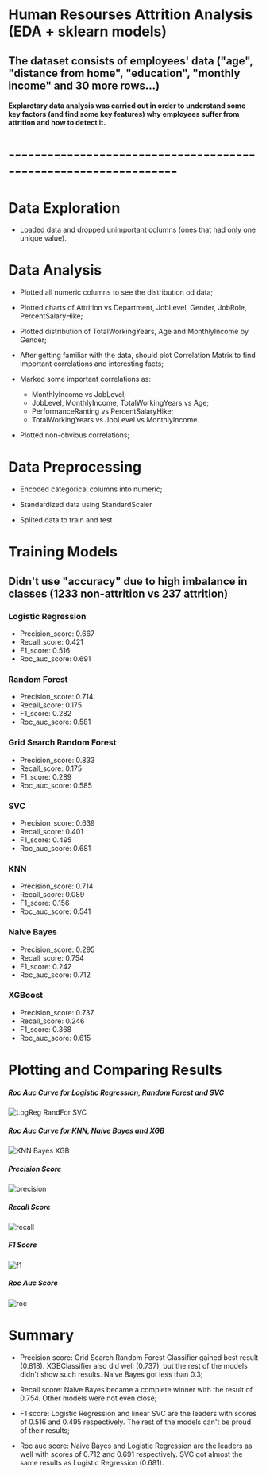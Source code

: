 # Human Resourses Attrition Analysis (EDA + sklearn models)

## The dataset consists of employees' data ("age", "distance from home", "education", "monthly income" and 30 more rows...)

#### Explarotary data analysis was carried out in order to understand some key factors (and find some key features) why employees suffer from attrition and how to detect it. 

# ----------------------------------------------------------------

# Data Exploration

* Loaded data and dropped unimportant columns (ones that had only one unique value).

# Data Analysis 

* Plotted all numeric columns to see the distribution od data;

* Plotted charts of Attrition vs Department, JobLevel, Gender, JobRole, PercentSalaryHike;

* Plotted distribution of TotalWorkingYears, Age and MonthlyIncome by Gender;

* After getting familiar with the data, should plot Correlation Matrix to find important correlations and interesting facts;

* Marked some important correlations as:
	 * MonthlyIncome vs JobLevel;
	 * JobLevel, MonthlyIncome, TotalWorkingYears vs Age;
	 * PerformanceRanting vs PercentSalaryHike;
	 * TotalWorkingYears vs JobLevel vs MonthlyIncome.

* Plotted non-obvious correlations;

# Data Preprocessing

* Encoded categorical columns into numeric;

* Standardized data using StandardScaler

* Splited data to train and test

# Training Models
## Didn't use "accuracy" due to high imbalance in classes (1233 non-attrition vs 237 attrition)

### Logistic Regression 
* Precision_score: 0.667
* Recall_score: 0.421
* F1_score: 0.516
* Roc_auc_score: 0.691

### Random Forest
* Precision_score: 0.714
* Recall_score: 0.175
* F1_score: 0.282
* Roc_auc_score: 0.581

### Grid Search Random Forest
* Precision_score: 0.833
* Recall_score: 0.175
* F1_score: 0.289
* Roc_auc_score: 0.585

### SVC
* Precision_score: 0.639
* Recall_score: 0.401
* F1_score: 0.495
* Roc_auc_score: 0.681

### KNN
* Precision_score: 0.714
* Recall_score: 0.089
* F1_score: 0.156
* Roc_auc_score: 0.541

### Naive Bayes
* Precision_score: 0.295
* Recall_score: 0.754 
* F1_score: 0.242
* Roc_auc_score: 0.712

### XGBoost
* Precision_score: 0.737
* Recall_score: 0.246
* F1_score: 0.368
* Roc_auc_score: 0.615

# Plotting and Comparing Results

##### Roc Auc Curve for Logistic Regression, Random Forest and SVC
![LogReg RandFor SVC](img/LogReg_RandFor_SVC.png)

##### Roc Auc Curve for KNN, Naive Bayes and XGB
![KNN Bayes XGB](img/KNN_Bayes_XGB.png)

##### Precision Score
![precision](img/Precesion.png)

##### Recall Score 
![recall](img/Recall.png)

##### F1 Score
![f1](img/F1.png)

##### Roc Auc Score
![roc](img/Roc_auc.png)

# Summary

* Precision score: Grid Search Random Forest Classifier gained best result (0.818). XGBClassifier also did well (0.737), but the rest of the models didn't show such results. Naive Bayes got less than 0.3;

* Recall score: Naive Bayes became a complete winner with the result of 0.754. Other models were not even close;

* F1 score: Logistic Regression and linear SVC are the leaders with scores of 0.516 and 0.495 respectively. The rest of the models can't be proud of their results;

* Roc auc score: Naive Bayes and Logistic Regression are the leaders as well with scores of 0.712 and 0.691 respectively. SVC got almost the same results as Logistic Regression (0.681).